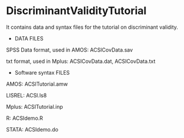 # DiscriminantValidityTutorial
It contains data and syntax files for the tutorial on discriminant validity.


* DATA FILES

SPSS Data format, used in AMOS: ACSICovData.sav

txt format, used in Mplus: ACSICovData.dat, ACSICovData.txt



* Software syntax FILES

AMOS: ACSITutorial.amw

LISREL: ACSI.ls8

Mplus: ACSITutorial.inp

R: ACSIdemo.R

STATA: ACSIdemo.do

